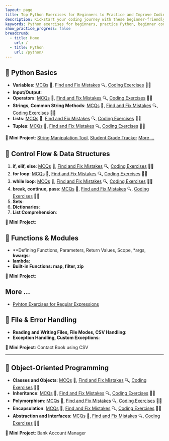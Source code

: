 ```yaml
---
layout: page
title: Top Python Exercises for Beginners to Practice and Improve Coding Skills
description: Kickstart your coding journey with these beginner-friendly Python exercises. Practice Python with real examples and coding challenges designed to boost your programming confidence.
keywords: Python exercises for beginners, practice Python, beginner coding exercises, Python coding challenges, learn Python basics
show_practice_progress: false
breadcrumb:
  - title: Home
    url: /
  - title: Python
    url: /python/
---
```


## 📅 Python Basics

- **Variables**: [MCQs](../docs/variables/practice-and-progress/mcqs-variables.md) 📝, [Find and Fix Mistakes](../docs/variables/practice-and-progress/find-fix-mistakes-variables.md) 🔍, [Coding Exercises](../docs/variables/practice-and-progress/exercises-variables.md) 🏋️‍♂️
- **Input/Output**:
- **Operators**: [MCQs](../docs/operators/practice-and-progress/mcqs-operators.md) 📝, [Find and Fix Mistakes](../docs/operators/practice-and-progress/find-fix-mistakes-operators.md) 🔍, [Coding Exercises](../docs/operators/practice-and-progress/exercises-operators.md) 🏋️‍♂️
- **Strings, Common String Methods**: [MCQs](../docs/strings/practice-and-progress/mcqs-strings.md) 📝, [Find and Fix Mistakes](../docs/strings/practice-and-progress/find-fix-mistakes-strings.md) 🔍, [Coding Exercises](../docs/strings/practice-and-progress/exercises-strings.md) 🏋️‍♂️
- **Lists**: [MCQs](../docs/lists/practice-and-progress/mcqs-lists.md) 📝, [Find and Fix Mistakes](../docs/lists/practice-and-progress/find-fix-mistakes-lists.md) 🔍, [Coding Exercises](../docs/lists/practice-and-progress/exercises-lists.md) 🏋️‍♂️
- **Tuples**: [MCQs](../docs/tuples/practice-and-progress/mcqs-tuples.md) 📝, [Find and Fix Mistakes](../docs/tuples/practice-and-progress/find-fix-mistakes-tuples.md) 🔍, [Coding Exercises](../docs/tuples/practice-and-progress/exercises-tuples.md) 🏋️‍♂️

**🔧 Mini Project**: [String Manipulation Tool](../mini-projects/index.md#string-manipulation-tool), [Student Grade Tracker](../mini-projects/student-grade-tracker-python-mini-project.md) [More ...](../mini-projects/)

## 📅 Control Flow & Data Structures

1. **if, elif, else**: [MCQs](../docs/if-elif-else/practice-and-progress/mcqs-if-elif-else.md) 📝, [Find and Fix Mistakes](../docs/if-elif-else/practice-and-progress/find-fix-mistakes-if-elif-else.md) 🔍, [Coding Exercises](../docs/if-elif-else/practice-and-progress/exercises-if-elif-else.md) 🏋️‍♂️
2. **for loop**: [MCQs](../docs/loops-for/practice-and-progress/mcqs-loops-for.md) 📝, [Find and Fix Mistakes](../docs/loops-for/practice-and-progress/find-fix-mistakes-loops-for.md) 🔍, [Coding Exercises](../docs/loops-for/practice-and-progress/exercises-loops-for.md) 🏋️‍♂️
3. **while loop**: [MCQs](../docs/loops-while/practice-and-progress/mcqs-loops-while.md) 📝, [Find and Fix Mistakes](../docs/loops-while/practice-and-progress/find-fix-mistakes-loops-while.md) 🔍, [Coding Exercises](../docs/loops-while/practice-and-progress/exercises-loops-while.md) 🏋️‍♂️
4. **break, continue, pass**: [MCQs](../docs/loop-control-statements/practice-and-progress/mcqs-loop-control-statements.md) 📝, [Find and Fix Mistakes](../docs/loop-control-statements/practice-and-progress/find-fix-mistakes-loop-control-statements.md) 🔍, [Coding Exercises](../docs/loop-control-statements/practice-and-progress/exercises-loop-control-statements.md) 🏋️‍♂️
5. **Sets**: 
6. **Dictionaries**: 
7. **List Comprehension**: 

**🔧 Mini Project**:

## 📅 Functions & Modules

- **Defining Functions, Parameters, Return Values, Scope, *args, **kwargs**: 
- **lambda:**
- **Built-in Functions: map, filter, zip**

**🔧 Mini Project**:

## More ...
- [Pyhton Exercises for Regular Expressions](regular-expressions-python.md)

<script async src="https://pagead2.googlesyndication.com/pagead/js/adsbygoogle.js?client=ca-pub-1602443888929206"
     crossorigin="anonymous"></script>
<ins class="adsbygoogle"
     style="display:block"
     data-ad-format="autorelaxed"
     data-ad-client="ca-pub-1602443888929206"
     data-ad-slot="7879511511"></ins>
<script>
     (adsbygoogle = window.adsbygoogle || []).push({});
</script>

## 📅 File & Error Handling

- **Reading and Writing Files, File Modes, CSV Handling**: 
- **Exception Handling, Custom Exceptions**: 

**🔧 Mini Project**: Contact Book using CSV

---

## 📅 Object-Oriented Programming

- **Classes and Objects**: [MCQs](../docs/classes/practice-and-progress/mcqs-classes.md) 📝, [Find and Fix Mistakes](../docs/classes/practice-and-progress/find-fix-mistakes-classes.md) 🔍, [Coding Exercises](../docs/classes/practice-and-progress/exercises-classes.md) 🏋️‍♂️
- **Inheritance**: [MCQs](../docs/oop-inheritance/practice-and-progress/mcqs-oop-inheritance.md) 📝, [Find and Fix Mistakes](../docs/oop-inheritance/practice-and-progress/find-fix-mistakes-oop-inheritance.md) 🔍, [Coding Exercises](../docs/oop-inheritance/practice-and-progress/exercises-oop-inheritance.md) 🏋️‍♂️
- **Polymorphism**: [MCQs](../docs/oop-polymorphism/practice-and-progress/mcqs-oop-polymorphism.md) 📝, [Find and Fix Mistakes](../docs/oop-polymorphism/practice-and-progress/find-fix-mistakes-oop-polymorphism.md) 🔍, [Coding Exercises](../docs/oop-polymorphism/practice-and-progress/exercises-oop-polymorphism.md) 🏋️‍♂️
- **Encapsulation**: [MCQs](../docs/oop-encapsulation/practice-and-progress/mcqs-oop-encapsulation.md) 📝, [Find and Fix Mistakes](../docs/oop-encapsulation/practice-and-progress/find-fix-mistakes-oop-encapsulation.md) 🔍, [Coding Exercises](../docs/oop-encapsulation/practice-and-progress/exercises-oop-encapsulation.md) 🏋️‍♂️
- **Abstraction and Interfaces**: [MCQs](../docs/oop-abstraction/practice-and-progress/mcqs-oop-abstraction.md) 📝, [Find and Fix Mistakes](../docs/oop-abstraction/practice-and-progress/find-fix-mistakes-oop-abstraction.md) 🔍, [Coding Exercises](../docs/oop-abstraction/practice-and-progress/exercises-oop-abstraction.md) 🏋️‍♂️

**🔧 Mini Project**: Bank Account Manager

